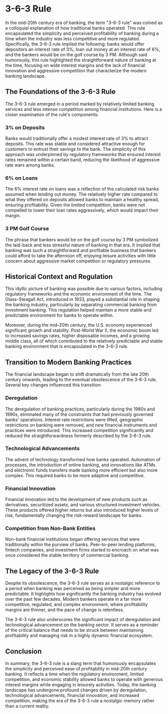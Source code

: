 # 3-6-3 Rule

In the mid-20th century era of banking, the term "3-6-3 rule" was coined as a colloquial explanation of how traditional banks operated. This rule encapsulated the simplicity and perceived profitability of banking during a time when the industry was less competitive and more regulated. Specifically, the 3-6-3 rule implied the following: banks would offer depositors an interest rate of 3%, loan out money at an interest rate of 6%, and the bankers would be on the golf course by 3 PM. Although said humorously, this rule highlighted the straightforward nature of banking at the time, focusing on wide interest margins and the lack of financial innovation and aggressive competition that characterize the modern banking landscape.

## The Foundations of the 3-6-3 Rule

The 3-6-3 rule emerged in a period marked by relatively limited banking services and less intense competition among financial institutions. Here is a closer examination of the rule's components:

### 3% on Deposits
Banks would traditionally offer a modest interest rate of 3% to attract deposits. This rate was stable and considered attractive enough for customers to entrust their savings to the bank. The simplicity of this approach was underpinned by regulatory frameworks that ensured interest rates remained within a certain band, reducing the likelihood of aggressive rate wars among banks.

### 6% on Loans
The 6% interest rate on loans was a reflection of the calculated risk banks assumed when lending out money. The relatively higher rate compared to what they offered on deposits allowed banks to maintain a healthy spread, ensuring profitability. Given the limited competition, banks were not compelled to lower their loan rates aggressively, which would impact their margin.

### 3 PM Golf Course
The phrase that bankers would be on the golf course by 3 PM symbolized the laid-back and less stressful nature of banking in that era. It implied that banking was such a straightforward and profitable business that bankers could afford to take the afternoon off, enjoying leisure activities with little concern about aggressive market competition or regulatory pressures.

## Historical Context and Regulation

This idyllic picture of banking was possible due to various factors, including regulatory frameworks and the economic environment of the time. The Glass-Steagall Act, introduced in 1933, played a substantial role in shaping the banking industry, particularly by separating commercial banking from investment banking. This regulation helped maintain a more stable and predictable environment for banks to operate within.

Moreover, during the mid-20th century, the U.S. economy experienced significant growth and stability. Post-World War II, the economic boom led to increased savings rates, higher disposable incomes, and a growing middle class, all of which contributed to the relatively predictable and stable banking environment that is encapsulated in the 3-6-3 rule.

## Transition to Modern Banking Practices

The financial landscape began to shift dramatically from the late 20th century onwards, leading to the eventual obsolescence of the 3-6-3 rule. Several key changes influenced this transition:

### Deregulation
The deregulation of banking practices, particularly during the 1980s and 1990s, eliminated many of the constraints that had previously governed banks' operations. Interest rate restrictions were lifted, geographic restrictions on banking were removed, and new financial instruments and practices were introduced. This increased competition significantly and reduced the straightforwardness formerly described by the 3-6-3 rule.

### Technological Advancements
The advent of technology transformed how banks operated. Automation of processes, the introduction of online banking, and innovations like ATMs and electronic funds transfers made banking more efficient but also more complex. This required banks to be more adaptive and competitive.

### Financial Innovation
Financial innovation led to the development of new products such as derivatives, securitized assets, and various structured investment vehicles. These products offered higher returns but also introduced higher levels of risk, fundamentally changing the risk-reward landscape for banks.

### Competition from Non-Bank Entities
Non-bank financial institutions began offering services that were traditionally within the purview of banks. Peer-to-peer lending platforms, fintech companies, and investment firms started to encroach on what was once considered the stable territory of commercial banking.

## The Legacy of the 3-6-3 Rule

Despite its obsolescence, the 3-6-3 rule serves as a nostalgic reference to a period when banking was perceived as being simpler and more predictable. It highlights how significantly the banking industry has evolved over the past few decades. Modern bankers operate in a far more competitive, regulated, and complex environment, where profitability margins are thinner, and the pace of change is relentless.

The 3-6-3 rule also underscores the significant impact of deregulation and technological advancement on the banking sector. It serves as a reminder of the critical balance that needs to be struck between maintaining profitability and managing risk in a highly dynamic financial ecosystem.

## Conclusion

In summary, the 3-6-3 rule is a slang term that humorously encapsulates the simplicity and perceived ease of profitability in mid-20th century banking. It reflects a time when the regulatory environment, limited competition, and economic stability allowed banks to operate with generous interest margins while engaging in leisurely activities. Today, the banking landscape has undergone profound changes driven by deregulation, technological advancements, financial innovation, and increased competition, making the era of the 3-6-3 rule a nostalgic memory rather than a current reality.
